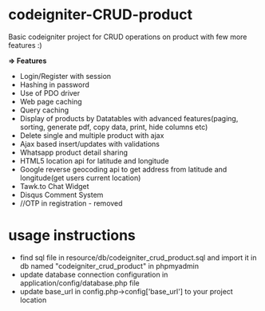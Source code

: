 # codeigniter-CRUD-product
Basic codeigniter project for CRUD operations on product with few more features :)

**=> Features**
* Login/Register with session  
* Hashing in password  
* Use of PDO driver  
* Web page caching  
* Query caching  
* Display of products by Datatables with advanced features(paging, sorting, generate pdf, copy data, print, hide columns etc)  
* Delete single and multiple product with ajax
* Ajax based insert/updates with validations  
* Whatsapp product detail sharing
* HTML5 location api for latitude and longitude  
* Google reverse geocoding api to get address from latitude and longitude(get users current location)  
* Tawk.to Chat Widget  
* Disqus Comment System  
* //OTP in registration - removed  

# usage instructions
* find sql file in resource/db/codeigniter_crud_product.sql and import it in db named "codeigniter_crud_product" in phpmyadmin  
* update database connection configuration in application/config/database.php file  
* update base_url in config.php->config['base_url'] to your project location  
